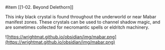 #item [[1-02. Beyond Delethorn]]

This inky black crystal is found throughout the underworld or near Mabar manifest zones. These crystals can be used to channel shadow magic, and are sometimes collected for necromantic spells or eldritch machinery.

![https://wrightmat.github.io/obsidian/img/mabar.png](https://wrightmat.github.io/obsidian/img/mabar.png)